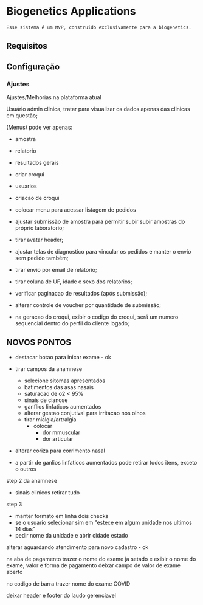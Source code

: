 # Biogenetics Applications
	Esse sistema é um MVP, construido exclusivamente para a biogenetics.

## Requisitos

## Configuração


### Ajustes

Ajustes/Melhorias na plataforma atual

Usuário admin clinica, tratar para visualizar os dados apenas das clinicas em questão;

(Menus) pode ver apenas:
   - amostra
   - relatorio
   - resultados gerais
   - criar croqui
   - usuarios
   - criacao de croqui
   - colocar menu para acessar listagem de pedidos

- ajustar submissão de amostra para permitir subir subir amostras do próprio laboratorio;
- tirar avatar header;

- ajustar telas de diagnostico para vincular os pedidos e manter o envio sem pedido também;
- tirar envio por email de relatorio;
- tirar coluna de UF, idade e sexo dos relatorios;
- verificar paginacao de resultados (após submissão);


- alterar controle de voucher por quantidade de submissão;

- na geracao do croqui, exibir o codigo do croqui, será um numero sequencial dentro do perfil do cliente logado;


## NOVOS PONTOS

- destacar botao para inicar exame - ok

- tirar campos da anamnese
  - selecione sitomas apresentados
  - batimentos das asas nasais
  - saturacao de o2 < 95%
  - sinais de cianose
  - ganflios linfaticos aumentados
  - alterar gestao conjutival para irritacao nos olhos
  - tirar mialgia/artralgia
      - colocar
        - dor mmuscular
        - dor articular

- alterar coriza para corrimento nasal
- a partir de ganlios linfaticos aumentados pode retirar todos itens, exceto o outros

step 2 da anamnese
 - sinais clinicos retirar tudo

 step 3
 - manter formato em linha dois checks
 - se o usuario selecionar sim em "estece em algum unidade nos ultimos 14 dias"
  - pedir nome da unidade e abrir cidade estado





alterar aguardando atendimento para novo cadastro - ok

na aba de pagamento
trazer o nome do exame ja setado
e exibir o nome do exame, valor e forma de pagamento
deixar campo de valor de exame aberto

no codigo de barra trazer nome do exame COVID

deixar header e footer do laudo gerenciavel

